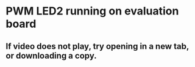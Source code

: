 # PWM LED2 running on evaluation board
## If video does not play, try opening in a new tab, or downloading a copy.
